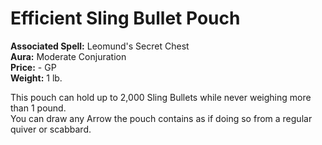 # Efficient Sling Bullet Pouch

**Associated Spell:** Leomund's Secret Chest  
**Aura:** Moderate Conjuration  
**Price:** - GP  
**Weight:** 1 lb.  

This pouch can hold up to 2,000 Sling Bullets while never weighing more than 1 pound.  
You can draw any Arrow the pouch contains as if doing so from a regular quiver or scabbard.